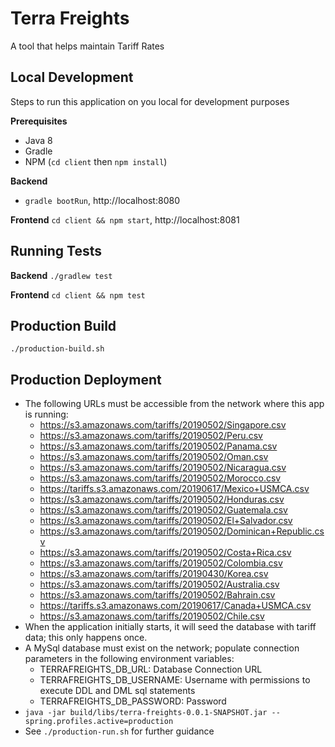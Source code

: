 # Terra Freights
A tool that helps maintain Tariff Rates

## Local Development
Steps to run this application on you local for development purposes

**Prerequisites** 
 - Java 8
 - Gradle
 - NPM (`cd client` then `npm install`)

**Backend** 
 - `gradle bootRun`, http://localhost:8080

**Frontend** `cd client && npm start`, http://localhost:8081

## Running Tests

**Backend** `./gradlew test`

**Frontend**  `cd client && npm test`

## Production Build
```./production-build.sh```

## Production Deployment
 - The following URLs must be accessible from the network where this app is running:
    - https://s3.amazonaws.com/tariffs/20190502/Singapore.csv
    - https://s3.amazonaws.com/tariffs/20190502/Peru.csv
    - https://s3.amazonaws.com/tariffs/20190502/Panama.csv
    - https://s3.amazonaws.com/tariffs/20190502/Oman.csv
    - https://s3.amazonaws.com/tariffs/20190502/Nicaragua.csv
    - https://s3.amazonaws.com/tariffs/20190502/Morocco.csv
    - https://tariffs.s3.amazonaws.com/20190617/Mexico+USMCA.csv
    - https://s3.amazonaws.com/tariffs/20190502/Honduras.csv
    - https://s3.amazonaws.com/tariffs/20190502/Guatemala.csv
    - https://s3.amazonaws.com/tariffs/20190502/El+Salvador.csv
    - https://s3.amazonaws.com/tariffs/20190502/Dominican+Republic.csv
    - https://s3.amazonaws.com/tariffs/20190502/Costa+Rica.csv
    - https://s3.amazonaws.com/tariffs/20190502/Colombia.csv
    - https://s3.amazonaws.com/tariffs/20190430/Korea.csv
    - https://s3.amazonaws.com/tariffs/20190502/Australia.csv
    - https://s3.amazonaws.com/tariffs/20190502/Bahrain.csv
    - https://tariffs.s3.amazonaws.com/20190617/Canada+USMCA.csv
    - https://s3.amazonaws.com/tariffs/20190502/Chile.csv
 - When the application initially starts, it will seed the database with tariff data; this only happens once.
 - A MySql database must exist on the network; populate connection parameters in the following environment variables:
    - TERRAFREIGHTS_DB_URL: Database Connection URL
    - TERRAFREIGHTS_DB_USERNAME: Username with permissions to execute DDL and DML sql statements
    - TERRAFREIGHTS_DB_PASSWORD: Password
 - `java -jar build/libs/terra-freights-0.0.1-SNAPSHOT.jar --spring.profiles.active=production`
 - See `./production-run.sh` for further guidance
 